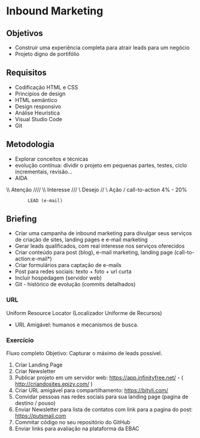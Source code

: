 
# Inbound Marketing

## Objetivos
- Construir uma experiência completa para atrair leads para um negócio
- Projeto digno de portifólio

## Requisitos
- Codificação HTML e CSS
- Princípios de design
- HTML semântico
- Design responsivo
- Análise Heurística
- Visual Studio Code
- Git

## Metodologia
- Explorar conceitos e técnicas
- evolução contínua: dividir o projeto em pequenas partes, testes, ciclo incrementais, revisão...
- AIDA

\\\\        Atenção        ////
  \\\      Interesse      ///
    \\       Desejo      //
      \       Ação      /           call-to-action 4% - 20%

            LEAD (e-mail)

## Briefing
- Criar uma campanha de inbound marketing para divulgar seus serviços de criação de sites, landing pages e e-mail marketing
- Gerar leads qualificados, com real interesse nos serviços oferecidos
- Criar conteúdo para post (blog), e-mail marketing, landing page (call-to-action:e-mail*)
- Criar formulários para captação de e-mails
- Post para redes sociais: texto + foto + url curta
- Incluir hospedagem (servidor web)
- Git - histórico de evolução (commits detalhados)


### URL
Uniform Resource Locator (Localizador Uniforme de Recursos)

- URL Amigável: humanos e mecanismos de busca.


### Exercício
Fluxo completo
Objetivo: Capturar o máximo de leads possível.

1. Criar Landing Page
2. Criar Newsletter
3. Publicar projeto em um servidor web: https://app.infinityfree.net/   -  ( http://criandosites.epizy.com/ )
4. Criar URL amigável para compartilhamento: https://bityli.com/
5. Convidar pessoas nas redes sociais para sua landing page (pagina de destino / pouso)
6. Enviar Newsletter para lista de contatos com link para a pagina do post: https://putsmail.com
7. Commitar código no seu repositório do GitHub
8. Enviar links para avaliação na plataforma da EBAC
